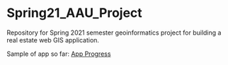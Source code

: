 # Spring21_AAU_Project
Repository for Spring 2021 semester geoinformatics project for building a real estate web GIS application.

Sample of app so far:
[App Progress](C:\Users\aboes\Desktop\school_code\semester_project\new-project\images\app_progress.png)